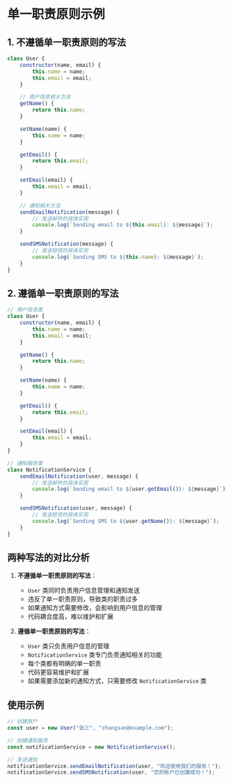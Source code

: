 # 单一职责原则示例

## 1. 不遵循单一职责原则的写法

```javascript
class User {
    constructor(name, email) {
        this.name = name;
        this.email = email;
    }

    // 用户信息相关方法
    getName() {
        return this.name;
    }

    setName(name) {
        this.name = name;
    }

    getEmail() {
        return this.email;
    }

    setEmail(email) {
        this.email = email;
    }

    // 通知相关方法
    sendEmailNotification(message) {
        // 发送邮件的具体实现
        console.log(`Sending email to ${this.email}: ${message}`);
    }

    sendSMSNotification(message) {
        // 发送短信的具体实现
        console.log(`Sending SMS to ${this.name}: ${message}`);
    }
}
```

## 2. 遵循单一职责原则的写法

```javascript
// 用户信息类
class User {
    constructor(name, email) {
        this.name = name;
        this.email = email;
    }

    getName() {
        return this.name;
    }

    setName(name) {
        this.name = name;
    }

    getEmail() {
        return this.email;
    }

    setEmail(email) {
        this.email = email;
    }
}

// 通知服务类
class NotificationService {
    sendEmailNotification(user, message) {
        // 发送邮件的具体实现
        console.log(`Sending email to ${user.getEmail()}: ${message}`);
    }

    sendSMSNotification(user, message) {
        // 发送短信的具体实现
        console.log(`Sending SMS to ${user.getName()}: ${message}`);
    }
}
```

## 两种写法的对比分析

1. **不遵循单一职责原则的写法**：
   - `User` 类同时负责用户信息管理和通知发送
   - 违反了单一职责原则，导致类的职责过多
   - 如果通知方式需要修改，会影响到用户信息的管理
   - 代码耦合度高，难以维护和扩展

2. **遵循单一职责原则的写法**：
   - `User` 类只负责用户信息的管理
   - `NotificationService` 类专门负责通知相关的功能
   - 每个类都有明确的单一职责
   - 代码更容易维护和扩展
   - 如果需要添加新的通知方式，只需要修改 `NotificationService` 类

## 使用示例

```javascript
// 创建用户
const user = new User("张三", "zhangsan@example.com");

// 创建通知服务
const notificationService = new NotificationService();

// 发送通知
notificationService.sendEmailNotification(user, "欢迎使用我们的服务！");
notificationService.sendSMSNotification(user, "您的账户已创建成功！");
``` 